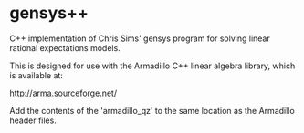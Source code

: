# gensys++
C++ implementation of Chris Sims' gensys program for solving linear rational expectations models.

This is designed for use with the Armadillo C++ linear algebra library, which is available at:

http://arma.sourceforge.net/

Add the contents of the 'armadillo_qz' to the same location as the Armadillo header files.
